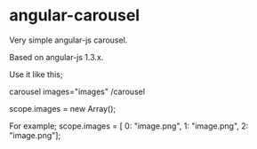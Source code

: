 # angular-carousel
Very simple angular-js carousel.

Based on angular-js 1.3.x.

Use it like this;

carousel images="images" /carousel

scope.images = new Array();

For example;
scope.images = [
0: "image.png",
1: "image.png",
2: "image.png"];

